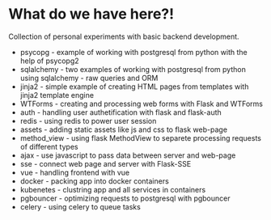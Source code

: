 # What do we have here?!

Collection of personal experiments with basic backend development.
* psycopg - example of working with postgresql from python with the help of psycopg2
* sqlalchemy - two examples of working with postgresql from python using sqlalchemy - raw queries and ORM
* jinja2 - simple example of creating HTML pages from templates with jinja2 template engine
* WTForms - creating and processing web forms with Flask and WTForms
* auth - handling user authetification with flask and flask-auth
* redis - using redis to power user session
* assets - adding static assets like js and css to flask web-page
* method_view - using flask MethodView to separete processing requests of different types
* ajax - use javascript to pass data between server and web-page
* sse - connect web page and server with Flask-SSE
* vue - handling frontend with vue
* docker - packing app into docker containers
* kubenetes - clustring app and all services in containers
* pgbouncer - optimizing requests to postgresql with pgbouncer
* celery - using celery to queue tasks
